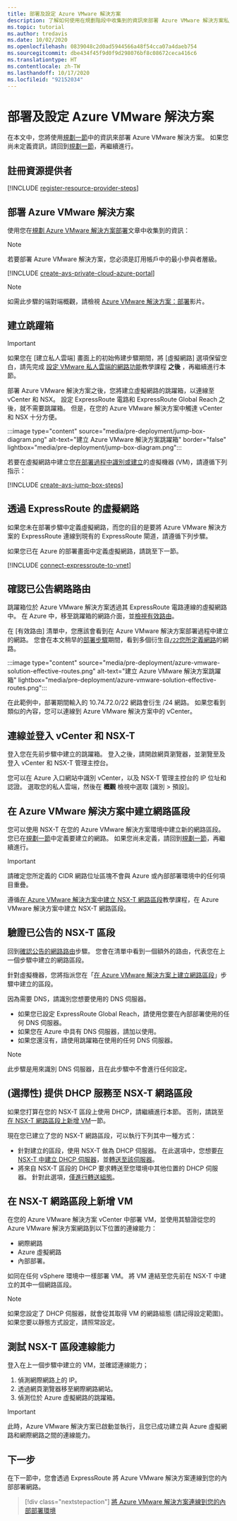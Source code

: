 ```yaml
---
title: 部署及設定 Azure VMware 解決方案
description: 了解如何使用在規劃階段中收集到的資訊來部署 Azure VMware 解決方案私人雲端。
ms.topic: tutorial
ms.author: tredavis
ms.date: 10/02/2020
ms.openlocfilehash: 0839048c2d0ad5944566a48f54cca07a4daeb754
ms.sourcegitcommit: dbe434f45f9d0f9d298076bf8c08672ceca416c6
ms.translationtype: HT
ms.contentlocale: zh-TW
ms.lasthandoff: 10/17/2020
ms.locfileid: "92152034"
---
```

# <a name="deploy-and-configure-azure-vmware-solution"></a>部署及設定 Azure VMware 解決方案

在本文中，您將使用[規劃一節](production-ready-deployment-steps.md)中的資訊來部署 Azure VMware 解決方案。 如果您尚未定義資訊，請回到[規劃一節](production-ready-deployment-steps.md)，再繼續進行。

## <a name="register-the-resource-provider"></a>註冊資源提供者

[!INCLUDE [register-resource-provider-steps](includes/register-resource-provider-steps.md)]


## <a name="deploy-azure-vmware-solution"></a>部署 Azure VMware 解決方案

使用您在[規劃 Azure VMware 解決方案部署](production-ready-deployment-steps.md)文章中收集到的資訊：

>[!NOTE]
>若要部署 Azure VMware 解決方案，您必須是訂用帳戶中的最小參與者層級。

[!INCLUDE [create-avs-private-cloud-azure-portal](includes/create-private-cloud-azure-portal-steps.md)]

>[!NOTE]
>如需此步驟的端對端概觀，請檢視 [Azure VMware 解決方案：部署](https://www.youtube.com/embed/1JLB3L2WDWI)影片。 

## <a name="create-the-jump-box"></a>建立跳躍箱

>[!IMPORTANT]
>如果您在 [建立私人雲端] 畫面上的初始佈建步驟期間，將 [虛擬網路] 選項保留空白，請先完成 [設定 VMware 私人雲端的網路功能](tutorial-configure-networking.md)教學課程 **之後** ，再繼續進行本節。  

部署 Azure VMware 解決方案之後，您將建立虛擬網路的跳躍箱，以連線至 vCenter 和 NSX。 設定 ExpressRoute 電路和 ExpressRoute Global Reach 之後，就不需要跳躍箱。  但是，在您的 Azure VMware 解決方案中觸達 vCenter 和 NSX 十分方便。  

:::image type="content" source="media/pre-deployment/jump-box-diagram.png" alt-text="建立 Azure VMware 解決方案跳躍箱" border="false" lightbox="media/pre-deployment/jump-box-diagram.png":::

若要在虛擬網路中建立您[在部署過程中識別或建立](production-ready-deployment-steps.md#azure-virtual-network-to-attach-azure-vmware-solution)的虛擬機器 (VM)，請遵循下列指示： 

[!INCLUDE [create-avs-jump-box-steps](includes/create-jump-box-steps.md)]

## <a name="connect-to-a-virtual-network-with-expressroute"></a>透過 ExpressRoute 的虛擬網路

如果您未在部署步驟中定義虛擬網路，而您的目的是要將 Azure VMware 解決方案的 ExpressRoute 連線到現有的 ExpressRoute 閘道，請遵循下列步驟。

如果您已在 Azure 的部署畫面中定義虛擬網路，請跳至下一節。

[!INCLUDE [connect-expressroute-to-vnet](includes/connect-expressroute-vnet.md)]

## <a name="verify-network-routes-advertised"></a>確認已公告網路路由

跳躍箱位於 Azure VMware 解決方案透過其 ExpressRoute 電路連線的虛擬網路中。  在 Azure 中，移至跳躍箱的網路介面，並[檢視有效路由](../virtual-network/manage-route-table.md#view-effective-routes)。

在 [有效路由] 清單中，您應該會看到在 Azure VMware 解決方案部署過程中建立的網路。 您會在本文稍早的[部署步驟](#deploy-azure-vmware-solution)期間，看到多個衍生自[`/22`您所定義網路](production-ready-deployment-steps.md#ip-address-segment)的網路。

:::image type="content" source="media/pre-deployment/azure-vmware-solution-effective-routes.png" alt-text="建立 Azure VMware 解決方案跳躍箱" lightbox="media/pre-deployment/azure-vmware-solution-effective-routes.png":::

在此範例中，部署期間輸入的 10.74.72.0/22 網路會衍生 /24 網路。  如果您看到類似的內容，您可以連線到 Azure VMware 解決方案中的 vCenter。

## <a name="connect-and-sign-in-to-vcenter-and-nsx-t"></a>連線並登入 vCenter 和 NSX-T

登入您在先前步驟中建立的跳躍箱。 登入之後，請開啟網頁瀏覽器，並瀏覽至及登入 vCenter 和 NSX-T 管理主控台。  

您可以在 Azure 入口網站中識別 vCenter，以及 NSX-T 管理主控台的 IP 位址和認證。  選取您的私人雲端，然後在 **概觀** 檢視中選取 [識別 > 預設]。 

## <a name="create-a-network-segment-on-azure-vmware-solution"></a>在 Azure VMware 解決方案中建立網路區段

您可以使用 NSX-T 在您的 Azure VMware 解決方案環境中建立新的網路區段。  您已在[規劃一節](production-ready-deployment-steps.md)中定義要建立的網路。  如果您尚未定義，請回到[規劃一節](production-ready-deployment-steps.md)，再繼續進行。

>[!IMPORTANT]
>請確定您所定義的 CIDR 網路位址區塊不會與 Azure 或內部部署環境中的任何項目重疊。  

遵循[在 Azure VMware 解決方案中建立 NSX-T 網路區段](tutorial-nsx-t-network-segment.md)教學課程，在 Azure VMware 解決方案中建立 NSX-T 網路區段。

## <a name="verify-advertised-nsx-t-segment"></a>驗證已公告的 NSX-T 區段

回到[確認公告的網路路由](#verify-network-routes-advertised)步驟。 您會在清單中看到一個額外的路由，代表您在上一個步驟中建立的網路區段。  

針對虛擬機器，您將指派您在「[在 Azure VMware 解決方案上建立網路區段](#create-a-network-segment-on-azure-vmware-solution)」步驟中建立的區段。  

因為需要 DNS，請識別您想要使用的 DNS 伺服器。  

- 如果您已設定 ExpressRoute Global Reach，請使用您要在內部部署使用的任何 DNS 伺服器。  
- 如果您在 Azure 中具有 DNS 伺服器，請加以使用。  
- 如果您還沒有，請使用跳躍箱在使用的任何 DNS 伺服器。

>[!NOTE]
>此步驟是用來識別 DNS 伺服器，且在此步驟中不會進行任何設定。

## <a name="optional-provide-dhcp-services-to-nsx-t-network-segment"></a>(選擇性) 提供 DHCP 服務至 NSX-T 網路區段

如果您打算在您的 NSX-T 區段上使用 DHCP，請繼續進行本節。 否則，請跳至[在 NSX-T 網路區段上新增 VM](#add-a-vm-on-the-nsx-t-network-segment)一節。  

現在您已建立了您的 NSX-T 網路區段，可以執行下列其中一種方式：

* 針對建立的區段，使用 NSX-T 做為 DHCP 伺服器。 在此選項中，您想要[在 NSX-T 中建立 DHCP 伺服器](manage-dhcp.md#create-dhcp-server)，並[轉送至該伺服器](manage-dhcp.md#create-dhcp-relay-service)。
* 將來自 NSX-T 區段的 DHCP 要求轉送至您環境中其他位置的 DHCP 伺服器。 針對此選項，[僅進行轉送組態](manage-dhcp.md#create-dhcp-relay-service)。


## <a name="add-a-vm-on-the-nsx-t-network-segment"></a>在 NSX-T 網路區段上新增 VM

在您的 Azure VMware 解決方案 vCenter 中部署 VM，並使用其驗證從您的 Azure VMware 解決方案網路到以下位置的連線能力：

- 網際網路
- Azure 虛擬網路
- 內部部署。  

如同在任何 vSphere 環境中一樣部署 VM。  將 VM 連結至您先前在 NSX-T 中建立的其中一個網路區段。  

>[!NOTE]
>如果您設定了 DHCP 伺服器，就會從其取得 VM 的網路組態 (請記得設定範圍)。  如果您要以靜態方式設定，請照常設定。

## <a name="test-the-nsx-t-segment-connectivity"></a>測試 NSX-T 區段連線能力

登入在上一個步驟中建立的 VM，並確認連線能力；

1. 偵測網際網路上的 IP。
2. 透過網頁瀏覽器移至網際網路網站。
3. 偵測位於 Azure 虛擬網路的跳躍箱。

>[!IMPORTANT]
>此時，Azure VMware 解決方案已啟動並執行，且您已成功建立與 Azure 虛擬網路和網際網路之間的連線能力。

## <a name="next-steps"></a>下一步

在下一節中，您會透過 ExpressRoute 將 Azure VMware 解決方案連線到您的內部部署網路。
> [!div class="nextstepaction"]
> [將 Azure VMware 解決方案連線到您的內部部署環境](azure-vmware-solution-on-premises.md)
